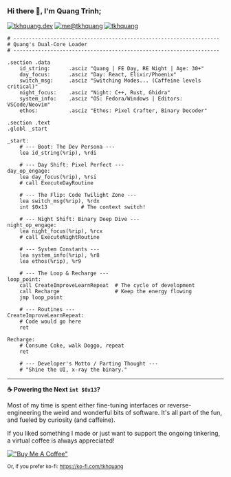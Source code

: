 ### Hi there 👋, I'm Quang Trinh;

[![tkhquang.dev](https://img.shields.io/static/v1?label=tkhquang.dev&message=%20&color=cyan&logo=&style=flat-square&logoColor=white)](https://tkhquang.dev)
[![me@tkhquang](https://img.shields.io/static/v1?label=me@tkhquang&message=%20&color=red&logo=gmail&style=flat-square&logoColor=white)](mailto:khacquang.trinh@gmail.com)
[![tkhquang](https://tkhquang.dev/api/pageviews/badge?pathname=https%3A%2F%2Fgithub.com%2Ftkhquang&label=Profile%20views)](https://github.com/tkhquang)


```gas
# -------------------------------------------------------------------
# Quang's Dual-Core Loader
# -------------------------------------------------------------------

.section .data
    id_string:      .asciz "Quang | FE Day, RE Night | Age: 30+"
    day_focus:      .asciz "Day: React, Elixir/Phoenix"
    switch_msg:     .asciz "Switching Modes... (Caffeine levels critical)"
    night_focus:    .asciz "Night: C++, Rust, Ghidra"
    system_info:    .asciz "OS: Fedora/Windows | Editors: VSCode/Neovim"
    ethos:          .asciz "Ethos: Pixel Crafter, Binary Decoder"

.section .text
.globl _start

_start:
    # --- Boot: The Dev Persona ---
    lea id_string(%rip), %rdi

    # --- Day Shift: Pixel Perfect ---
day_op_engage:
    lea day_focus(%rip), %rsi
    # call ExecuteDayRoutine

    # --- The Flip: Code Twilight Zone ---
    lea switch_msg(%rip), %rdx
    int $0x13           # The context switch!

    # --- Night Shift: Binary Deep Dive ---
night_op_engage:
    lea night_focus(%rip), %rcx
    # call ExecuteNightRoutine

    # --- System Constants ---
    lea system_info(%rip), %r8
    lea ethos(%rip), %r9

    # --- The Loop & Recharge ---
loop_point:
    call CreateImproveLearnRepeat  # The cycle of development
    call Recharge                  # Keep the energy flowing
    jmp loop_point

    # --- Routines ---
CreateImproveLearnRepeat:
    # Code would go here
    ret

Recharge:
    # Consume Coke, walk Doggo, repeat
    ret

    # --- Developer's Motto / Parting Thought ---
    # "Shine the UI, x-ray the binary."
```

***

**☕ Powering the Next `int $0x13`?**

Most of my time is spent either fine-tuning interfaces or reverse-engineering the weird and wonderful bits of software. It's all part of the fun, and fueled by curiosity (and caffeine).

If you liked something I made or just want to support the ongoing tinkering, a virtual coffee is always appreciated!

[!["Buy Me A Coffee"](https://www.buymeacoffee.com/assets/img/custom_images/orange_img.png)](https://www.buymeacoffee.com/tkhquang)

<sup>Or, if you prefer ko-fi: <https://ko-fi.com/tkhquang></sup>
